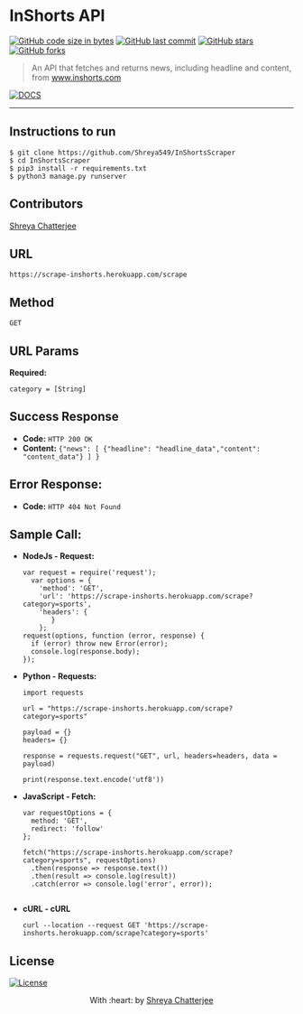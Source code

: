 # InShorts API

> <Subtitle>
[![GitHub code size in bytes](https://img.shields.io/github/languages/code-size/Shreya549/InShortsScraper?logo=github&style=social)](https://github.com/Shreya549/) [![GitHub last commit](https://img.shields.io/github/last-commit/Shreya549/InShortsScraper?style=social&logo=git)](https://github.com/Shreya549/) [![GitHub stars](https://img.shields.io/github/stars/Shreya549/InShortsScraper?style=social)](https://github.com/Shreya549/InShortsScraper/stargazers) [![GitHub forks](https://img.shields.io/github/forks/Shreya549/InShortsScraper?style=social&logo=git)](https://github.com/Shreya549/InShortsScraper/network)
> An API that fetches and returns news, including headline and content, from www.inshorts.com



[![DOCS](https://img.shields.io/badge/Documentation-see%20docs-green?style=flat-square&logo=appveyor)](https://documenter.getpostman.com/view/7941616/Szf6WnxK?version=latest) 

---


## Instructions to run

```
$ git clone https://github.com/Shreya549/InShortsScraper
$ cd InShortsScraper
$ pip3 install -r requirements.txt
$ python3 manage.py runserver
```

## Contributors
  <a href="https://github.com/Shreya549">Shreya Chatterjee</a>

## URL

  `https://scrape-inshorts.herokuapp.com/scrape`

## Method

  `GET`
      

## URL Params

  **Required:**

   `category = [String]`

## Success Response

  * **Code:** `HTTP 200 OK`
  * **Content:** `{"news": [ {"headline": "headline_data","content": "content_data"} ] }`
       
## Error Response:

  * **Code:** `HTTP 404 Not Found`
  
## Sample Call:

  * **NodeJs - Request:**

    ```
    var request = require('request');
      var options = {
        'method': 'GET',
        'url': 'https://scrape-inshorts.herokuapp.com/scrape?category=sports',
        'headers': {
           }
        };
    request(options, function (error, response) { 
      if (error) throw new Error(error);
      console.log(response.body);
    });
    
  * **Python - Requests:**
    
    ```
    import requests

    url = "https://scrape-inshorts.herokuapp.com/scrape?category=sports"

    payload = {}
    headers= {}

    response = requests.request("GET", url, headers=headers, data = payload)
    
    print(response.text.encode('utf8')) 
    
  * **JavaScript - Fetch:**
  
    ```
    var requestOptions = {
      method: 'GET',
      redirect: 'follow'
    };

    fetch("https://scrape-inshorts.herokuapp.com/scrape?category=sports", requestOptions)
      .then(response => response.text())
      .then(result => console.log(result))
      .catch(error => console.log('error', error));
      
  * **cURL - cURL**
  
    ```
    curl --location --request GET 'https://scrape-inshorts.herokuapp.com/scrape?category=sports'
    
## License

[![License](http://img.shields.io/:license-mit-blue.svg?style=flat-square)](http://badges.mit-license.org)

    
<p align="center">
	With :heart: by <a href="" target="_blank">Shreya Chatterjee</a>
</p>
    
      

    
  



